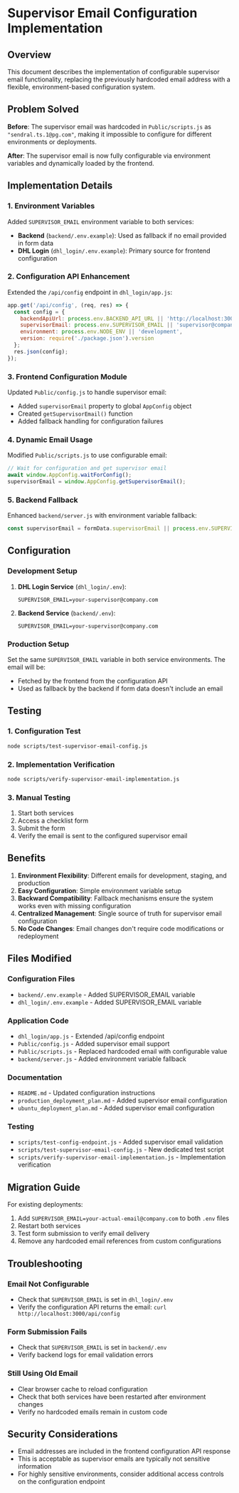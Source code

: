 # Supervisor Email Configuration Implementation

## Overview

This document describes the implementation of configurable supervisor email functionality, replacing the previously hardcoded email address with a flexible, environment-based configuration system.

## Problem Solved

**Before**: The supervisor email was hardcoded in `Public/scripts.js` as `"sendral.ts.1@pg.com"`, making it impossible to configure for different environments or deployments.

**After**: The supervisor email is now fully configurable via environment variables and dynamically loaded by the frontend.

## Implementation Details

### 1. Environment Variables

Added `SUPERVISOR_EMAIL` environment variable to both services:

- **Backend** (`backend/.env.example`): Used as fallback if no email provided in form data
- **DHL Login** (`dhl_login/.env.example`): Primary source for frontend configuration

### 2. Configuration API Enhancement

Extended the `/api/config` endpoint in `dhl_login/app.js`:

```javascript
app.get('/api/config', (req, res) => {
  const config = {
    backendApiUrl: process.env.BACKEND_API_URL || 'http://localhost:3001',
    supervisorEmail: process.env.SUPERVISOR_EMAIL || 'supervisor@company.com',
    environment: process.env.NODE_ENV || 'development',
    version: require('./package.json').version
  };
  res.json(config);
});
```

### 3. Frontend Configuration Module

Updated `Public/config.js` to handle supervisor email:

- Added `supervisorEmail` property to global `AppConfig` object
- Created `getSupervisorEmail()` function
- Added fallback handling for configuration failures

### 4. Dynamic Email Usage

Modified `Public/scripts.js` to use configurable email:

```javascript
// Wait for configuration and get supervisor email
await window.AppConfig.waitForConfig();
supervisorEmail = window.AppConfig.getSupervisorEmail();
```

### 5. Backend Fallback

Enhanced `backend/server.js` with environment variable fallback:

```javascript
const supervisorEmail = formData.supervisorEmail || process.env.SUPERVISOR_EMAIL;
```

## Configuration

### Development Setup

1. **DHL Login Service** (`dhl_login/.env`):
   ```env
   SUPERVISOR_EMAIL=your-supervisor@company.com
   ```

2. **Backend Service** (`backend/.env`):
   ```env
   SUPERVISOR_EMAIL=your-supervisor@company.com
   ```

### Production Setup

Set the same `SUPERVISOR_EMAIL` variable in both service environments. The email will be:
- Fetched by the frontend from the configuration API
- Used as fallback by the backend if form data doesn't include an email

## Testing

### 1. Configuration Test
```bash
node scripts/test-supervisor-email-config.js
```

### 2. Implementation Verification
```bash
node scripts/verify-supervisor-email-implementation.js
```

### 3. Manual Testing
1. Start both services
2. Access a checklist form
3. Submit the form
4. Verify the email is sent to the configured supervisor email

## Benefits

1. **Environment Flexibility**: Different emails for development, staging, and production
2. **Easy Configuration**: Simple environment variable setup
3. **Backward Compatibility**: Fallback mechanisms ensure the system works even with missing configuration
4. **Centralized Management**: Single source of truth for supervisor email configuration
5. **No Code Changes**: Email changes don't require code modifications or redeployment

## Files Modified

### Configuration Files
- `backend/.env.example` - Added SUPERVISOR_EMAIL variable
- `dhl_login/.env.example` - Added SUPERVISOR_EMAIL variable

### Application Code
- `dhl_login/app.js` - Extended /api/config endpoint
- `Public/config.js` - Added supervisor email support
- `Public/scripts.js` - Replaced hardcoded email with configurable value
- `backend/server.js` - Added environment variable fallback

### Documentation
- `README.md` - Updated configuration instructions
- `production_deployment_plan.md` - Added supervisor email configuration
- `ubuntu_deployment_plan.md` - Added supervisor email configuration

### Testing
- `scripts/test-config-endpoint.js` - Added supervisor email validation
- `scripts/test-supervisor-email-config.js` - New dedicated test script
- `scripts/verify-supervisor-email-implementation.js` - Implementation verification

## Migration Guide

For existing deployments:

1. Add `SUPERVISOR_EMAIL=your-actual-email@company.com` to both `.env` files
2. Restart both services
3. Test form submission to verify email delivery
4. Remove any hardcoded email references from custom configurations

## Troubleshooting

### Email Not Configurable
- Check that `SUPERVISOR_EMAIL` is set in `dhl_login/.env`
- Verify the configuration API returns the email: `curl http://localhost:3000/api/config`

### Form Submission Fails
- Check that `SUPERVISOR_EMAIL` is set in `backend/.env`
- Verify backend logs for email validation errors

### Still Using Old Email
- Clear browser cache to reload configuration
- Check that both services have been restarted after environment changes
- Verify no hardcoded emails remain in custom code

## Security Considerations

- Email addresses are included in the frontend configuration API response
- This is acceptable as supervisor emails are typically not sensitive information
- For highly sensitive environments, consider additional access controls on the configuration endpoint
